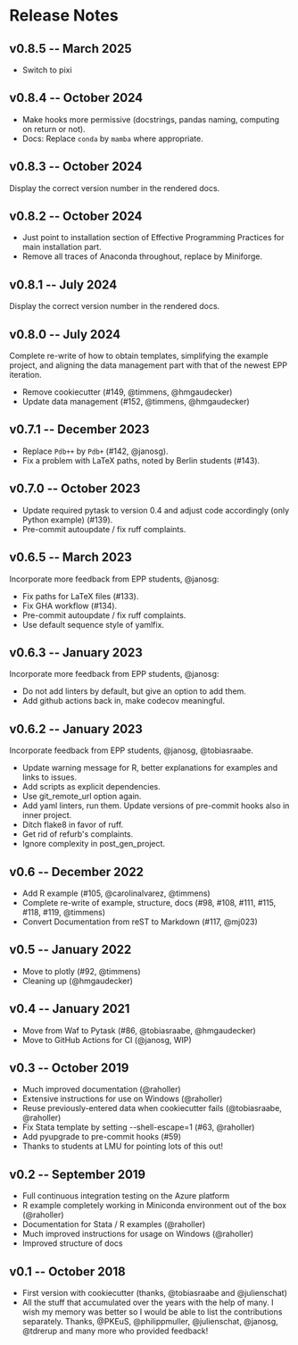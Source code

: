 # Release Notes

## v0.8.5 -- March 2025

- Switch to pixi

## v0.8.4 -- October 2024

- Make hooks more permissive (docstrings, pandas naming, computing on return or not).
- Docs: Replace `conda` by `mamba` where appropriate.

## v0.8.3 -- October 2024

Display the correct version number in the rendered docs.

## v0.8.2 -- October 2024

- Just point to installation section of Effective Programming Practices for main installation part.
- Remove all traces of Anaconda throughout, replace by Miniforge.

## v0.8.1 -- July 2024

Display the correct version number in the rendered docs.

## v0.8.0 -- July 2024

Complete re-write of how to obtain templates, simplifying the example project, and
aligning the data management part with that of the newest EPP iteration.

- Remove cookiecutter (#149, @timmens, @hmgaudecker)
- Update data management (#152, @timmens, @hmgaudecker)

## v0.7.1 -- December 2023

- Replace `Pdb++` by `Pdb+` (#142, @janosg).
- Fix a problem with LaTeX paths, noted by Berlin students (#143).

## v0.7.0 -- October 2023

- Update required pytask to version 0.4 and adjust code accordingly (only Python
  example) (#139).
- Pre-commit autoupdate / fix ruff complaints.

## v0.6.5 -- March 2023

Incorporate more feedback from EPP students, @janosg:

- Fix paths for LaTeX files (#133).
- Fix GHA workflow (#134).
- Pre-commit autoupdate / fix ruff complaints.
- Use default sequence style of yamlfix.

## v0.6.3 -- January 2023

Incorporate more feedback from EPP students, @janosg:

- Do not add linters by default, but give an option to add them.
- Add github actions back in, make codecov meaningful.

## v0.6.2 -- January 2023

Incorporate feedback from EPP students, @janosg, @tobiasraabe.

- Update warning message for R, better explanations for examples and links to issues.
- Add scripts as explicit dependencies.
- Use git_remote_url option again.
- Add yaml linters, run them. Update versions of pre-commit hooks also in inner project.
- Ditch flake8 in favor of ruff.
- Get rid of refurb's complaints.
- Ignore complexity in post_gen_project.

## v0.6 -- December 2022

- Add R example (#105, @carolinalvarez, @timmens)
- Complete re-write of example, structure, docs (#98, #108, #111, #115, #118, #119, @timmens)
- Convert Documentation from reST to Markdown (#117, @mj023)

## v0.5 -- January 2022

- Move to plotly (#92, @timmens)
- Cleaning up (@hmgaudecker)

## v0.4 -- January 2021

- Move from Waf to Pytask (#86, @tobiasraabe, @hmgaudecker)
- Move to GitHub Actions for CI (@janosg, WIP)

## v0.3 -- October 2019

- Much improved documentation (@raholler)
- Extensive instructions for use on Windows (@raholler)
- Reuse previously-entered data when cookiecutter fails
  (@tobiasraabe, @raholler)
- Fix Stata template by setting <span
  class="title-ref">--shell-escape=1</span> (#63, @raholler)
- Add pyupgrade to pre-commit hooks (#59)
- Thanks to students at LMU for pointing lots of this out!

## v0.2 -- September 2019

- Full continuous integration testing on the Azure platform
- R example completely working in Miniconda environment out of the
  box (@raholler)
- Documentation for Stata / R examples (@raholler)
- Much improved instructions for usage on Windows (@raholler)
- Improved structure of docs

## v0.1 -- October 2018

- First version with cookiecutter (thanks, @tobiasraabe
  and @julienschat)
- All the stuff that accumulated over the years with the help of many.
  I wish my memory was better so I would be able to list the
  contributions separately. Thanks, @PKEuS, @philippmuller,
  @julienschat, @janosg, @tdrerup and many more who provided feedback!

